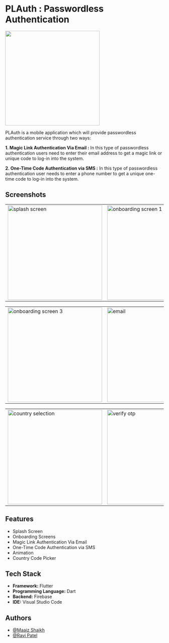 # PLAuth : Passwordless Authentication

<img src="https://user-images.githubusercontent.com/88193033/208847192-8d51f2c0-6f59-41cc-9eed-bccecc54a4c5.jpeg" width="300">

PLAuth is a mobile application which will provide passwordless authentication service through two ways:

**1. Magic Link Authentication Via Email :** In this type of passwordless authentication users need to enter their email address to get a magic link or unique code to log-in into the system.

**2. One-Time Code Authentication via SMS :** In this type of passwordless authentication user needs to enter a phone number to get a unique one-time code to log-in into the system.

## Screenshots
<table>
        <tr>
          <td>
            <img src="https://user-images.githubusercontent.com/88193033/208854646-d03b773c-ffc8-444c-9c04-f20d548dd530.jpeg" width="300" hieght="300" alt="splash screen">
          </td>
          <td>
             <img src="https://user-images.githubusercontent.com/88193033/208859208-6c946dde-b8c8-4092-b6fe-3d5f95bff62e.jpeg" width="300" hieght="300" alt="onboarding screen 1">
          </td>
          <td>
            <img src="https://user-images.githubusercontent.com/88193033/208860133-9f3c9c4d-df10-49ef-ba78-cf3d60bfdbeb.jpeg" width="300" hieght="300" alt="onboarding screen 2"> 
          </td>
        </tr>       
 </table>
 
 <table>
        <tr>
          <td>
            <img src="https://user-images.githubusercontent.com/88193033/208861990-9d107ba5-b29a-4245-91d8-a705620f28e9.jpeg" width="300" hieght="300" alt="onboarding screen 3">
          </td>
          <td>
             <img src="https://user-images.githubusercontent.com/88193033/208862486-14ef6ed2-7204-4565-bde8-65633935edf5.jpeg" width="300" hieght="300" alt="email">
          </td>
          <td>
            <img src="https://user-images.githubusercontent.com/88193033/208862914-6e3359f8-2d75-4777-b5b6-81e3f986b5f7.jpeg" width="300" hieght="300" alt="phone"> 
          </td>
        </tr>
  </table>
  
  <table>
        <tr>
          <td>
            <img src="https://user-images.githubusercontent.com/88193033/208863357-df9c3cc8-a4e5-4f30-84b2-8a04438d3ad3.jpeg" width="300" hieght="300" alt="country selection">
          </td>
          <td>
             <img src="https://user-images.githubusercontent.com/88193033/208863852-29f6db1c-61b3-4d34-b13a-a9f592b681fc.jpeg" width="300" hieght="300" alt="verify otp">
          </td>
          <td>
            <img src="https://user-images.githubusercontent.com/88193033/208863941-62fa5e45-6e7f-4f48-b184-90423ed016e4.jpeg" width="300" hieght="300" alt="home"> 
          </td>
        </tr>
  </table>

## Features
- Splash Screen
- Onboarding Screens
- Magic Link Authentication Via Email
- One-Time Code Authentication via SMS
- Animation
- Country Code Picker

## Tech Stack
- **Framework:** Flutter
- **Programming Language:** Dart
- **Backend:** Firebase
- **IDE:** Visual Studio Code

## Authors
- [@Maaiz Shaikh](https://github.com/Maaiz-Shaikh)
- [@Ravi Patel](https://github.com/Ravipatel1309)
